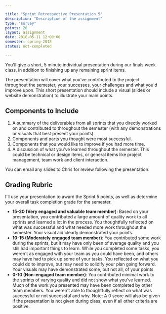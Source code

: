 ```yaml
---

title: "Sprint Retrospective Presentation 5"
description: "Description of the assignment"
type: "survey"
points: 20
layout: assignment
date: 2018-05-11 12:00:00
semester: spring-2018
status: not-completed

---
```


You'll give a short, 5 minute individual presentation during our finals week class, in addition to finishing up any remaining sprint items.  

The presentation will cover what you've contributed to the project throughout the semester, your successes, your challenges and what you'd improve upon.  This short presentation should include a visual (slides or website demonstration) to illustrate your main points.

## Components to Include

1.  A summary of the deliverables from all sprints that you directly worked on and contributed to throughout the semester (with any demonstrations or visuals that best present your points).
2.  Components and parts you thought were most successful.
3.  Components that you would like to improve if you had more time.
4.  A discussion of what you've learned throughout the semester.  This could be technical or design items, or general items like project management, team work and client interaction.

You can email any slides to Chris for review following the presentation.

## Grading Rubric

I'll use your presentation to award the Sprint 5 points, as well as determine your overall task completion grade for the semester.

* **15-20 (Very engaged and valuable team member)**: Based on your presentation, you contributed a large amount of quality work to all sprints and learned a lot in the process.  You thoughtfully reflected on what was successful and what needed more work throughout the semester.  Your visual aid clearly demonstrated your points.
* **10-15 (Moderately engaged team member)**: You contributed some work during the sprints, but it may have only been of average quality and you still had important things to learn.  While you completed some tasks, you weren't as engaged with your team as you could have been, and others may have had to pick up some of your tasks.  You reflected on what you could do to improve, but may need to solidify your plan going forward.  Your visuals may have demonstrated some, but not all, of your points.
* **0-10 (Non-engaged team member)**: You contributed minimal work to the sprints of varying quality and did not show what you've learned. Much of the work you presented may have been completed by other team members.  You weren't able to thoughtfully reflect on what was successful or not successful and why. Note: A 0 score will also be given if the presentation is not given during class, even if all other criteria are positive.
